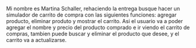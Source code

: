 Mi nombre es Martina Schaller, rehaciendo la entrega busque hacer un simulador de carrito de compra con las siguientes funciones: agregar producto, eliminar produto y mostrar el carrito. Asi el usuario va a poder agregar el nombre y precio del producto comprado e ir viendo el carrito de compras, tambien puede buscar y eliminar el producto que desee, y el carrito va a actualizarse.
